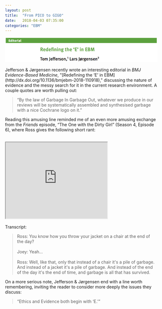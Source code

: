 ```yaml
---
layout: post
title:  "From PICO to GIGO"
date:   2018-04-03 07:35:00
categories: "EBM"
---
```


<img src="/images/JJ 2018.png" align="center">
  <br><br>
Jefferson & Jørgensen recently wrote an interesting editorial in <i>BMJ Evidence-Based Medicine</i>, "[Redefining the ‘E’ in EBM](http://dx.doi.org/10.1136/bmjebm-2018-110918)," discussing the nature of evidence and the messy search for it in the current research environment. A couple quotes are worth pulling out:
  <br>
<blockquote>“By the law of Garbage In Garbage Out, whatever we produce in our reviews will be systematically assembled and synthesised garbage with a nice Cochrane logo on it.”</blockquote>

Reading this amusing line reminded me of an even more amusing exchange from the <i>Friends</i> episode, “The One with the Dirty Girl” (Season 4, Episode 6), where Ross gives the following short rant:
  <br><br>
<iframe width="336" height="252" align="center"
src="https://www.youtube.com/embed/--gnIp8cAzA">
</iframe>
  <br><br>
Transcript:
  <br>
<blockquote>Ross: You know how you throw your jacket on a chair at the end of the day?
  <br><br>
Joey: Yeah...
  <br><br>
Ross: Well, like that, only that instead of a chair it's a pile of garbage. And instead of a jacket it's a pile of garbage. And instead of the end of the day it's the end of time, and garbage is all that has survived.</blockquote>

On a more serious note, Jefferson & Jørgensen end with a line worth remembering, inviting the reader to consider more deeply the issues they discuss:
  <br>
<blockquote>“Ethics and Evidence both begin with ‘E.’”</blockquote>
